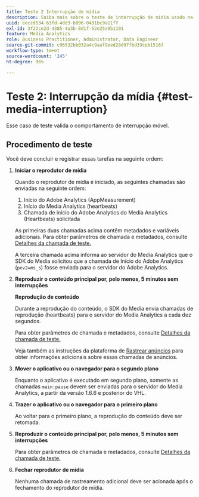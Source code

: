 ```yaml
---
title: Teste 2 Interrupção de mídia
description: Saiba mais sobre o teste de interrupção de mídia usado na validação.
uuid: eeccd534-63fd-4dd3-b096-0431bc9a11ff
exl-id: 3f22ce2d-4385-4a3b-8d1f-52e25a9b1101
feature: Media Analytics
role: Business Practitioner, Administrator, Data Engineer
source-git-commit: c96532bb032a4c9aaf9eed28d97fbd33ceb1516f
workflow-type: tm+mt
source-wordcount: '245'
ht-degree: 96%

---
```


# Teste 2: Interrupção da mídia {#test-media-interruption}

Esse caso de teste valida o comportamento de interrupção móvel.

## Procedimento de teste

Você deve concluir e registrar essas tarefas na seguinte ordem:

1. **Iniciar o reprodutor de mídia**

   Quando o reprodutor de mídia é iniciado, as seguintes chamadas são enviadas na seguinte ordem:

   1. Início do Adobe Analytics (AppMeasurement)
   1. Início do Media Analytics (heartbeats)
   1. Chamada de início do Adobe Analytics do Media Analytics (Heartbeats) solicitada

   As primeiras duas chamadas acima contêm metadados e variáveis adicionais. Para obter parâmetros de chamada e metadados, consulte [Detalhes da chamada de teste.](/help/sdk-implement/validation/test-call-details.md#start-the-media-player)

   A terceira chamada acima informa ao servidor do Media Analytics que o SDK do Media solicitou que a chamada de Início do Adobe Analytics (`pev2=ms_s`) fosse enviada para o servidor do Adobe Analytics.

1. **Reproduzir o conteúdo principal por, pelo menos, 5 minutos sem interrupções**

   **Reprodução de conteúdo**

   Durante a reprodução do conteúdo, o SDK do Media envia chamadas de reprodução (heartbeats) para o servidor do Media Analytics a cada dez segundos.

   Para obter parâmetros de chamada e metadados, consulte [Detalhes da chamada de teste.](/help/sdk-implement/validation/test-call-details.md#play-main-content)

   Veja também as instruções da plataforma de [Rastrear anúncios](/help/sdk-implement/track-ads/track-ads-overview.md) para obter informações adicionais sobre essas chamadas de anúncios.

1. **Mover o aplicativo ou o navegador para o segundo plano**

   Enquanto o aplicativo é executado em segundo plano, somente as chamadas `main:pause` devem ser enviadas para o servidor do Media Analytics, a partir da versão 1.6.6 e posterior do VHL.

1. **Trazer o aplicativo ou o navegador para o primeiro plano**

   Ao voltar para o primeiro plano, a reprodução do conteúdo deve ser retomada.

1. **Reproduzir o conteúdo principal por, pelo menos, 5 minutos sem interrupções**

   Para obter parâmetros de chamada e metadados, consulte [Detalhes da chamada de teste.](/help/sdk-implement/validation/test-call-details.md#play-main-content)

1. **Fechar reprodutor de mídia**

   Nenhuma chamada de rastreamento adicional deve ser acionada após o fechamento do reprodutor de mídia.

